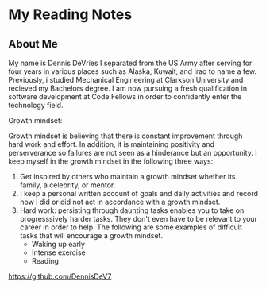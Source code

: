 # My Reading Notes

## About Me
My name is Dennis DeVries
  I separated from the US Army after serving for four years in various places such as Alaska, Kuwait, and Iraq to name a few. Previously, i studied Mechanical Engineering at Clarkson University and recieved my Bachelors degree. I am now pursuing a fresh qualification in software development at Code Fellows in order to confidently enter the technology field. 

Growth mindset:

  Growth mindset is believing that there is constant improvement through hard work and effort. In addition,
  it is maintaining positivity and perserverance so failures are not seen as a hinderance but an opportunity.
  I keep myself in the growth mindset in the following three ways:
  
 1. Get inspired by others who maintain a growth mindset whether its family, a celebrity, or mentor.
 2. I keep a personal written account of goals and daily activities and record how i did or did not act in accordance with a growth mindset.
 3. Hard work: persisting through daunting tasks enables you to take on progresssively harder tasks. They don't even have to be relevant to your career in order to help. The following are some examples of difficult tasks that will encourage a growth mindset.
    - Waking up early
    - Intense exercise
    - Reading   

<https://github.com/DennisDeV7>

